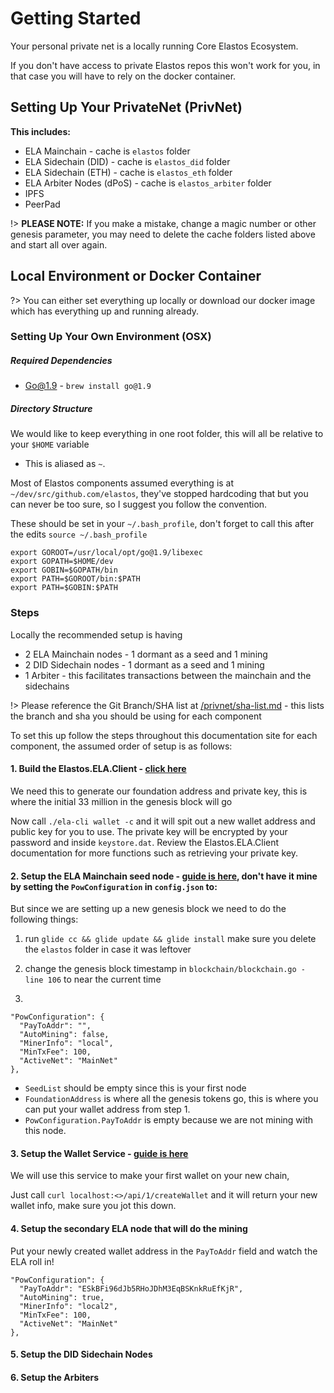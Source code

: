 
# Getting Started

Your personal private net is a locally running Core Elastos Ecosystem.

If you don't have access to private Elastos repos this won't work for you, in that case you will
have to rely on the docker container.


## Setting Up Your PrivateNet (PrivNet)

**This includes:**

- ELA Mainchain - cache is `elastos` folder
- ELA Sidechain (DID) - cache is `elastos_did` folder
- ELA Sidechain (ETH) - cache is `elastos_eth` folder
- ELA Arbiter Nodes (dPoS) - cache is `elastos_arbiter` folder
- IPFS
- PeerPad

!> **PLEASE NOTE:** If you make a mistake, change a magic number or other genesis parameter, you may need to delete the cache folders listed above and start all over again.


## Local Environment or Docker Container

?> You can either set everything up locally or download our docker image which has everything up and running already.

### Setting Up Your Own Environment (OSX)

##### Required Dependencies

- Go@1.9 - `brew install go@1.9`

##### Directory Structure

We would like to keep everything in one root folder, this will all be relative to your `$HOME` variable
- This is aliased as `~`.

Most of Elastos components assumed everything is at `~/dev/src/github.com/elastos`, they've stopped hardcoding that
but you can never be too sure, so I suggest you follow the convention.

These should be set in your `~/.bash_profile`, don't forget to call this after the edits `source ~/.bash_profile`

```
export GOROOT=/usr/local/opt/go@1.9/libexec
export GOPATH=$HOME/dev
export GOBIN=$GOPATH/bin
export PATH=$GOROOT/bin:$PATH
export PATH=$GOBIN:$PATH
```


### Steps

Locally the recommended setup is having

- 2 ELA Mainchain nodes - 1 dormant as a seed and 1 mining
- 2 DID Sidechain nodes - 1 dormant as a seed and 1 mining
- 1 Arbiter - this facilitates transactions between the mainchain and the sidechains

!> Please reference the Git Branch/SHA list at [/privnet/sha-list.md](/privnet/sha-list.md) - this lists the branch and sha you should be using for each component

To set this up follow the steps throughout this documentation site for each component, the assumed order of
setup is as follows:

#### 1. Build the Elastos.ELA.Client -&nbsp;[click here](/tools/ela-client.md)

We need this to generate our foundation address and private key, this is where the initial 33 million in the genesis block will go

Now call `./ela-cli wallet -c` and it will spit out a new wallet address and public key for you to use. The private key will be encrypted by your password and inside `keystore.dat`.
Review the Elastos.ELA.Client documentation for more functions such as retrieving your private key.


#### 2. Setup the ELA Mainchain seed node -&nbsp;[guide is here](/core/mainchain/mainchain.md), don't have it mine by setting the `PowConfiguration` in `config.json` to:

But since we are setting up a new genesis block we need to do the following things:

1. run `glide cc && glide update && glide install` make sure you delete the `elastos` folder in case it was leftover

2. change the genesis block timestamp in `blockchain/blockchain.go - line 106` to near the current time

3.

```
"PowConfiguration": {
  "PayToAddr": "",
  "AutoMining": false,
  "MinerInfo": "local",
  "MinTxFee": 100,
  "ActiveNet": "MainNet"
},
```

- `SeedList` should be empty since this is your first node
- `FoundationAddress` is where all the genesis tokens go, this is where you can put your wallet address from step 1.
- `PowConfiguration.PayToAddr` is empty because we are not mining with this node.


#### 3. Setup the Wallet Service -&nbsp;[guide is here](/services/wallet.md)

We will use this service to make your first wallet on your new chain,

Just call `curl localhost:<>/api/1/createWallet` and it will return your new wallet info, make sure you jot this down.

#### 4. Setup the secondary ELA node that will do the mining

Put your newly created wallet address in the `PayToAddr` field and watch the ELA roll in!

```
"PowConfiguration": {
  "PayToAddr": "ESkBFi96dJb5RHoJDhM3EqBSKnkRuEfKjR",
  "AutoMining": true,
  "MinerInfo": "local2",
  "MinTxFee": 100,
  "ActiveNet": "MainNet"
},
```

#### 5. Setup the DID Sidechain Nodes

#### 6. Setup the Arbiters
